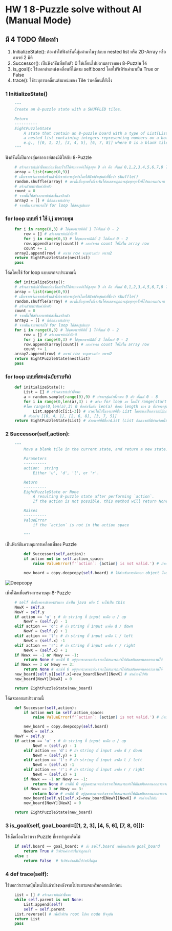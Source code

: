 # HW 1 8-Puzzle solve without AI (Manual Mode)

## มี 4 TODO ทีต้องทำ

  1.    InitializeState(): ต้องทำให้ฟังก์ชันนี้สุ่มค่ามาในรูปแบบ nested list หรือ 2D-Array หรือ อาเรย์ 2 มิติ
  2.    Successor(): เป็นฟังก์ชันที่ขยับตัว 0 ให้เลื่อนไปปตามตารางของ 8-Puzzle ได้
  3.    is_goal(): ใช้บอกตำแหน่งเคลื่อนที่ได้ตาม self.board โดยให้รีเทิร์นค่ามาเป็น True or False
  4.    trace(): ใช้ระบุการเคลื่อนตำแหน่งของ Tile ว่าเคลื่อนที่ยังไง

### 1 InitializeState()
```python
    """
    Create an 8-puzzle state with a SHUFFLED tiles.
        
    Return
    ----------
    EightPuzzleState
        A state that contain an 8-puzzle board with a type of List[List[int]]: 
        a nested list containing integers representing numbers on a board
        e.g., [[0, 1, 2], [3, 4, 5], [6, 7, 8]] where 0 is a blank tile.
    """

```
ฟังก์ชันนี้เป็นการสุ่มค่าอาเรย์สองมิติให้กับ 8-Puzzle 

```python
    # สร้างอาเรย์เปล่าขึ้นมาก่อนชื่ออะไรก็ได้กำหนดค่าให้สูงสุด 9 ค่า คือ ตั้งแต่ 0,1,2,3,4,5,6,7,8 โดยตัวที่กำหนดค่าคือฟังก์ชัน range()
    array = list(range(0,9))
    # เมื่อเราสรา้งอาเรย์เสร็จแล้วให้เราทำการสุ่มค่าโดยใช้ฟังก์ชันสุ่มค่าที่ชื่อว่า shuffle()
    random.shuffle(array) # ตรงนี้เมื่อทุกครั้งที่เรารันโค้ดเลขจะถูกการสุ่มทุกๆครั้งที่โปรแกรมทำงาน
    # สร้างตัวแปรนับค่าอีกตัว
    count = 0
    # จากนั้นให้สร้างอาเรย์เปล่าขึ้นมาอีกตัว
    array2 = [] # นี่คืออาเรย์เปล่าๆ
    # จากนั้นเราสามารถใช้ for loop ได้สองรูปแบบ
```

### for loop แบบที่ 1 ใช้ i,j มาควบคุม
``` python
    for i in range(0,3) # ใช้คุมอาเรย์มิติที่ 1 ได้ตั้งแต่ 0 - 2
        row = [] # สร้างอาเรย์เปล่าอีกที
        for j in range(0,3) # ใช้คุมอาเรย์มิติที่ 2 ได้ตั้งแต่ 0 - 2
        row.append(array[count]) # เอาค่าจาก count ไปใส่ใน array row
        count += 1
    array2.append(row) # อาเรย์ row จะถูกรวมกับ อาเรย์2
    return EightPuzzleState(nestlist)
    pass
```
โค้ดโดยใช้ for loop แบบแรกจะประมาณนี้
```python
    def initializeState():
    # สร้างอาเรย์เปล่าขึ้นมาก่อนชื่ออะไรก็ได้กำหนดค่าให้สูงสุด 9 ค่า คือ ตั้งแต่ 0,1,2,3,4,5,6,7,8 โดยตัวที่กำหนดค่าคือฟังก์ชัน range()
    array = list(range(0,9))
    # เมื่อเราสรา้งอาเรย์เสร็จแล้วให้เราทำการสุ่มค่าโดยใช้ฟังก์ชันสุ่มค่าที่ชื่อว่า shuffle()
    random.shuffle(array) # ตรงนี้เมื่อทุกครั้งที่เรารันโค้ดเลขจะถูกการสุ่มทุกๆครั้งที่โปรแกรมทำงาน
    # สร้างตัวแปรนับค่าอีกตัว
    count = 0
    # จากนั้นให้สร้างอาเรย์เปล่าขึ้นมาอีกตัว
    array2 = [] # นี่คืออาเรย์เปล่าๆ
    # จากนั้นเราสามารถใช้ for loop ได้สองรูปแบบ
    for i in range(0,3) # ใช้คุมอาเรย์มิติที่ 1 ได้ตั้งแต่ 0 - 2
        row = [] # สร้างอาเรย์เปล่าอีกที
        for j in range(0,3) # ใช้คุมอาเรย์มิติที่ 2 ได้ตั้งแต่ 0 - 2
        row.append(array[count]) # เอาค่าจาก count ไปใส่ใน array row
        count += 1
    array2.append(row) # อาเรย์ row จะถูกรวมกับ อาเรย์2
    return EightPuzzleState(nestlist)
    pass
```

### for loop แบบที่สอง(ฉบับรวบรัด)

```python
    def initializeState():
        List = [] # สร้างอาเรย์เปล่าขึ้นมา
        a = random.sample(range(9),9) # ทำการสุ่มค่าทั้งหมด 9 ตัว ตั้งแต่ 0 - 8
        for i in range(0,len(a),3) : # สร้าง for loop มา โดยใช้ range(start,stop,step)
        #โดย range(0,len(a),3) 0 คือค่าเริ่มต้น len(a) คือค่า length ของ a ที่ทำการสุ่มค่า ตัวสุดท้ายคือการ step นับทีละ 3 ตัว
            List.append(c[i:i+3]) # นำค่าไปใส่ในอาเรย์ที่ชื่อ List โดยแบ่งเป็นอาเรย์ที่มีกล่องละ 3 ค่าที่ไม่ซ้ำกัน
        # ตัวอย่าง [[0, 4, 1], [2, 6, 8], [3, 7, 5]]
    return EightPuzzleState(List) # ส่งอาเรย์ที่มีชื่อว่าList (List คืออาเรย์ที่มีค่าพร้อมใช้งานแล้ว)กลับไปที่คลาสชื่อ EightPuzzleState

```


### 2 Successor(self,action):
```python
    """
        Move a blank tile in the current state, and return a new state.

        Parameters
        ----------
        action:  string 
            Either 'u', 'd', 'l', or 'r'.

        Return
        ----------
        EightPuzzleState or None
            A resulting 8-puzzle state after performing `action`.
            If the action is not possible, this method will return None.

        Raises
        ----------
        ValueError
            if the `action` is not in the action space
        
        """
```

เป็นฟังก์ชันควบคุมการเคลื่อนที่ของ Puzzle 
```python
        def Successor(self,action):
        if action not in self.action_space:
            raise ValueError(f'`action`: {action} is not valid.') # ถ้าเราใส่ string ที่ไม่ใช่ u,d,l,r ลงไปจะมี output Error ออกมา

        new_board = copy.deepcopy(self.board) # ใช้สำหรับการคัดลอก object โดยไม่มี Reference เชื่อมโยงกันในหน่วยความจำครับ ดังรูป 
```
![Deepcopy](https://cdncontribute.geeksforgeeks.org/wp-content/uploads/deep-copy.jpg)

เพิ่มโค้ดเพื่อสร้างการควบคุม 8-Puzzle

```python
    # self คือชื่อพารามิเตอร์ตัวแรก ถ้าเป็น java หรือ C จะใช้เป็น this
    NewX = self.x
    NewY = self.y
    if action == 'u' : # ถ้า string ที่ input มาคือ u / up
        NewY = (self.y) - 1
    elif action == 'd': # ถ้า string ที่ input มาคือ d / down
        NewY = (self.y) + 1
    elif action == 'l': # ถ้า string ที่ input มาคือ l / left
        NewX = (self.x) -1
    elif action == 'r': # ถ้า string ที่ input มาคือ r / right
        NewX = (self.x) + 1
    if Newx == -1 or Newy == -1: 
        return None # กรณีที่ 0 อยู่สุดกระดานแล้วเราจะไม่สามารถทำให้มันขยับออกนอกกระดานได้
    if Newx == 3 or Newy == 3:
        return None # กรณีที่ 0 อยู่สุดกระดานแล้วเราจะไม่สามารถทำให้มันขยับออกนอกกระดานได้
    new_board[self.y][self.x]=new_board[NewY][NewX] # นำค่าลงไปทับ
    new_board[NewY][NewX] = 0

    return EightPuzzleState(new_board)
```

โค้ดจะออกมาประมาณนี้

```python
    def Successor(self,action):
        if action not in self.action_space:
            raise ValueError(f'`action`: {action} is not valid.') # ถ้าเราใส่ string ที่ไม่ใช่ u,d,l,r ลงไปจะมี output Error ออกมา

        new_board = copy.deepcopy(self.board)
        NewX = self.x
    NewY = self.y
    if action == 'u' : # ถ้า string ที่ input มาคือ u / up
            NewY = (self.y) - 1
        elif action == 'd': # ถ้า string ที่ input มาคือ d / down
            NewY = (self.y) + 1
        elif action == 'l': # ถ้า string ที่ input มาคือ l / left
            NewX = (self.x) -1
        elif action == 'r': # ถ้า string ที่ input มาคือ r / right
            NewX = (self.x) + 1
        if Newx == -1 or Newy == -1: 
            return None # กรณีที่ 0 อยู่สุดกระดานแล้วเราจะไม่สามารถทำให้มันขยับออกนอกกระดานได้
        if Newx == 3 or Newy == 3:
            return None # กรณีที่ 0 อยู่สุดกระดานแล้วเราจะไม่สามารถทำให้มันขยับออกนอกกระดานได้
        new_board[self.y][self.x]=new_board[NewY][NewX] # นำค่าลงไปทับ
        new_board[NewY][NewX] = 0

    return EightPuzzleState(new_board)
```

### 3 is_goal(self, goal_board=[[1, 2, 3], [4, 5, 6], [7, 8, 0]]):

ใช้เช็คเงื่อนไขว่าเรา Puzzle ที่เราทำถูกหรือไม่

```python
    if self.board == goal_board: # ถ้า self.board เหมือนกันกับ goal_board
        return True # รีเทิร์นค่ากลับไปว่าถูกแล้ว
    else :
        return False  # รีเทิร์นค่ากลับไปว่ายังไม่ถูก
```

### 4 def trace(self):

ใช้บอกว่าเรากดปุ่มไหนไปแล้วบ้างหลังจากโปรแกรมจบหรือกดยกเลิกก่อน

```python
    List = [] # สร้างอาเรย์เปล่าขึ้นมา
    while self.parent is not None:
        List.append(self)
        self = self.parent
    List.reverse() # เพื่อรีเทิร์น root ไปหา node ปัจจุบัน
    return List
    pass 
```